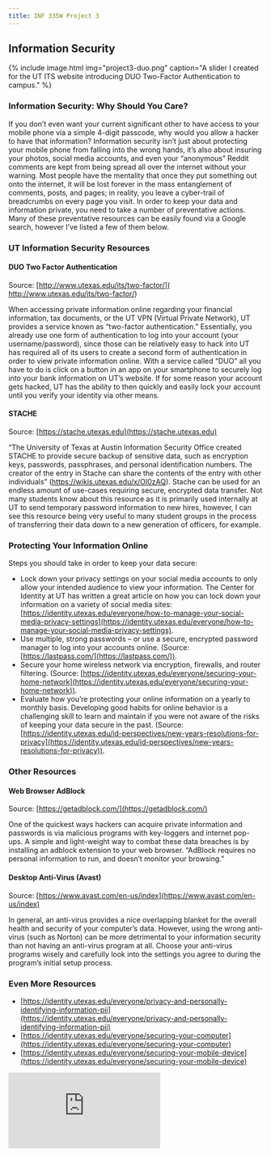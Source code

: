 ```yaml
---
title: INF 335W Project 3
---
```

## Information Security

{% include image.html
            img="project3-duo.png"
            caption="A slider I created for the UT ITS website introducing DUO Two-Factor Authentication to campus." %}

### Information Security: Why Should You Care?

If you don’t even want your current significant other to have access to your mobile phone via a simple 4-digit passcode, why would you allow a hacker to have that information? Information security isn’t just about protecting your mobile phone from falling into the wrong hands, it’s also about insuring your photos, social media accounts, and even your “anonymous” Reddit comments are kept from being spread all over the internet without your warning. Most people have the mentality that once they put something out onto the internet, it will be lost forever in the mass entanglement of comments, posts, and pages; in reality, you leave a cyber-trail of breadcrumbs on every page you visit. In order to keep your data and information private, you need to take a number of preventative actions. Many of these preventative resources can be easily found via a Google search, however I’ve listed a few of them below.

### UT Information Security Resources

#### DUO Two Factor Authentication

Source: [http://www.utexas.edu/its/two-factor/]( http://www.utexas.edu/its/two-factor/)

When accessing private information online regarding your financial information, tax documents, or the UT VPN (Virtual Private Network), UT provides a service known as “two-factor authentication.” Essentially, you already use one form of authentication to log into your account (your username/password), since those can be relatively easy to hack into UT has required all of its users to create a second form of authentication in order to view private information online. With a service called “DUO” all you have to do is click on a button in an app on your smartphone to securely log into your bank information on UT’s website. If for some reason your account gets hacked, UT has the ability to then quickly and easily lock your account until you verify your identity via other means.

#### STACHE

Source: [https://stache.utexas.edu](https://stache.utexas.edu)

“The University of Texas at Austin Information Security Office created STACHE to provide secure backup of sensitive data, such as encryption keys, passwords, passphrases, and personal identification numbers.  The creator of the entry in Stache can share the contents of the entry with other individuals” (https://wikis.utexas.edu/x/OI0zAQ). Stache can be used for an endless amount of use-cases requiring secure, encrypted data transfer. Not many students know about this resource as it is primarily used internally at UT to send temporary password information to new hires, however, I can see this resource being very useful to many student groups in the process of transferring their data down to a new generation of officers, for example.

### Protecting Your Information Online

Steps you should take in order to keep your data secure:

- Lock down your privacy settings on your social media accounts to only allow your intended audience to view your information. The Center for Identity at UT has written a great article on how you can lock down your information on a variety of social media sites: [https://identity.utexas.edu/everyone/how-to-manage-your-social-media-privacy-settings](https://identity.utexas.edu/everyone/how-to-manage-your-social-media-privacy-settings).
- Use multiple, strong passwords – or use a secure, encrypted password manager to log into your accounts online. (Source: [https://lastpass.com/](https://lastpass.com/)).
- Secure your home wireless network via encryption, firewalls, and router filtering. (Source: [https://identity.utexas.edu/everyone/securing-your-home-network](https://identity.utexas.edu/everyone/securing-your-home-network)).
- Evaluate how you’re protecting your online information on a yearly to monthly basis. Developing good habits for online behavior is a challenging skill to learn and maintain if you were not aware of the risks of keeping your data secure in the past. (Source: [https://identity.utexas.edu/id-perspectives/new-years-resolutions-for-privacy](https://identity.utexas.edu/id-perspectives/new-years-resolutions-for-privacy)).

### Other Resources

#### Web Browser AdBlock

Source: [https://getadblock.com/](https://getadblock.com/)

One of the quickest ways hackers can acquire private information and passwords is via malicious programs with key-loggers and internet pop-ups. A simple and light-weight way to combat these data breaches is by installing an adblock extension to your web browser. “AdBlock requires no personal information to run, and doesn’t monitor your browsing.”

#### Desktop Anti-Virus (Avast)

Source: [https://www.avast.com/en-us/index](https://www.avast.com/en-us/index)

In general, an anti-virus provides a nice overlapping blanket for the overall health and security of your computer’s data. However, using the wrong anti-virus (such as Norton) can be more detrimental to your information security than not having an anti-virus program at all. Choose your anti-virus programs wisely and carefully look into the settings you agree to during the program’s initial setup process.

### Even More Resources
- [https://identity.utexas.edu/everyone/privacy-and-personally-identifying-information-pii](https://identity.utexas.edu/everyone/privacy-and-personally-identifying-information-pii)
- [https://identity.utexas.edu/everyone/securing-your-computer](https://identity.utexas.edu/everyone/securing-your-computer)
- [https://identity.utexas.edu/everyone/securing-your-mobile-device](https://identity.utexas.edu/everyone/securing-your-mobile-device)

<div class="fluidMedia">
    <iframe src="https://www.youtube.com/embed/2GpNhYy2l08" frameborder="0" allowfullscreen></iframe>
</div>
